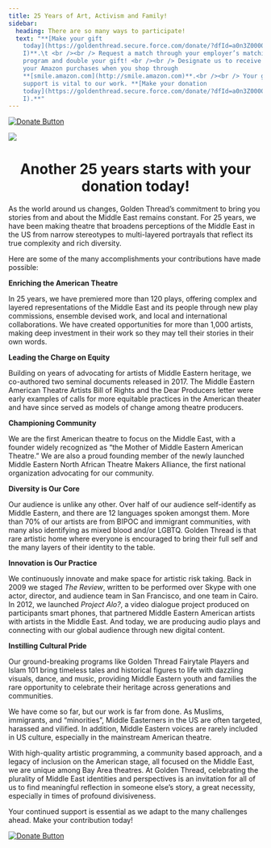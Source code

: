 ```yaml
---
title: 25 Years of Art, Activism and Family!
sidebar:
  heading: There are so many ways to participate!
  text: "**[Make your gift
    today](https://goldenthread.secure.force.com/donate/?dfId=a0n3Z00000tn4RsQA\
    I)**.\t <br /><br /> Request a match through your employer’s matching gift
    program and double your gift! <br /><br /> Designate us to receive 0.5% of
    your Amazon purchases when you shop through
    **[smile.amazon.com](http://smile.amazon.com)**.<br /><br /> Your generous
    support is vital to our work. **[Make your donation
    today](https://goldenthread.secure.force.com/donate/?dfId=a0n3Z00000tn4RsQA\
    I).**"
---
```

[![Donate Button](/img/archive/2015/03/Donate-Button-400.jpg)](https://goldenthread.secure.force.com/donate/?dfId=a0n3Z00000tn4RsQAI)

![](/img/archive/2015/03/20thAnniversary-Line-1024x36.jpg)

# <center>Another 25 years starts with your donation today!</center>

As the world around us changes, Golden Thread’s commitment to bring you stories from and about the Middle East remains constant. For 25 years, we have been making theatre that broadens perceptions of the Middle East in the US from narrow stereotypes to multi-layered portrayals that reflect its true complexity and rich diversity. 

Here are some of the many accomplishments your contributions have made possible:

**Enriching the American Theatre**

In 25 years, we have premiered more than 120 plays, offering complex and layered representations of the Middle East and its people through new play commissions, ensemble devised work, and local and international collaborations. We have created opportunities for more than 1,000 artists, making deep investment in their work so they may tell their stories in their own words.

**Leading the Charge on Equity**

Building on years of advocating for artists of Middle Eastern heritage, we co-authored two seminal documents released in 2017. The Middle Eastern American Theatre Artists Bill of Rights and the Dear Producers letter were early examples of calls for more equitable practices in the American theater and have since served as models of change among theatre producers.

**Championing Community**

We are the first American theatre to focus on the Middle East, with a founder widely recognized as “the Mother of Middle Eastern American Theatre.” We are also a proud founding member of the newly launched Middle Eastern North African Theatre Makers Alliance, the first national organization advocating for our community.

**Diversity is Our Core**

Our audience is unlike any other. Over half of our audience self-identify as Middle Eastern, and there are 12 languages spoken amongst them. More than 70% of our artists are from BIPOC and immigrant communities, with many also identifying as mixed blood and/or LGBTQ. Golden Thread is that rare artistic home where everyone is encouraged to bring their full self and the many layers of their identity to the table.

**Innovation is Our Practice**

We continuously innovate and make space for artistic risk taking. Back in 2009 we staged *The Review*, written to be performed over Skype with one actor, director, and audience team in San Francisco, and one team in Cairo. In 2012, we launched *Project Alo?*, a video dialogue project produced on participants smart phones, that partnered Middle Eastern American artists with artists in the Middle East. And today, we are producing audio plays and connecting with our global audience through new digital content.

**Instilling Cultural Pride**

Our ground-breaking programs like Golden Thread Fairytale Players and Islam 101 bring timeless tales and historical figures to life with dazzling visuals, dance, and music, providing Middle Eastern youth and families the rare opportunity to celebrate their heritage across generations and communities.

We have come so far, but our work is far from done. As Muslims, immigrants, and “minorities”, Middle Easterners in the US are often targeted, harassed and vilified. In addition, Middle Eastern voices are rarely included in US culture, especially in the mainstream American theatre.
	
With high-quality artistic programming, a community based approach, and a legacy of inclusion on the American stage, all focused on the Middle East, we are unique among Bay Area theatres. At Golden Thread, celebrating the plurality of Middle East identities and perspectives is an invitation for all of us to find meaningful reflection in someone else’s story, a great necessity, especially in times of profound divisiveness.

Your continued support is essential as we adapt to the many challenges ahead. Make your contribution today!

[![Donate Button](/img/archive/2015/03/Donate-Button-400.jpg)](https://goldenthread.secure.force.com/donate/?dfId=a0n3Z00000tn4RsQAI)